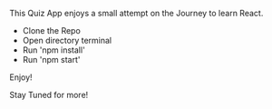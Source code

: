 This Quiz App enjoys a small attempt on the Journey to learn React.

- Clone the Repo
- Open directory terminal
- Run 'npm install'
- Run 'npm start'

Enjoy! 

Stay Tuned for more!